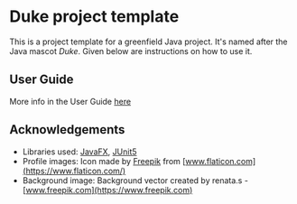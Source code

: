 # Duke project template

This is a project template for a greenfield Java project. It's named after the Java mascot _Duke_. Given below are instructions on how to use it.

## User Guide

More info in the User Guide [here](https://garyljj.github.io/ip/)

## Acknowledgements

* Libraries used: [JavaFX](https://openjfx.io/), [JUnit5](https://github.com/junit-team/junit5)
* Profile images: Icon made by [Freepik](https://www.freepik.com) from [www.flaticon.com](https://www.flaticon.com/)
* Background image: Background vector created by renata.s - [www.freepik.com](https://www.freepik.com)
